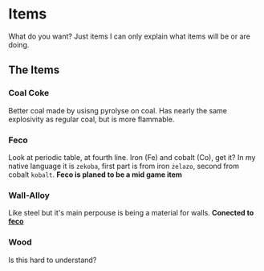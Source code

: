 # Items

What do you want?
Just items I can only explain what items will be or are doing.

## The Items

### Coal Coke

Better coal made by usisng pyrolyse on coal.
Has nearly the same explosivity as regular coal, but is more flammable.

### Feco

Look at periodic table, at fourth line.
Iron (Fe) and cobalt (Co), get it?
In my native language it is `zekoba`, first part is from iron `żelazo`, second from cobalt `kobalt`.
**Feco is planed to be a mid game item**

### Wall-Alloy

Like steel but it's main perpouse is being a material for walls.
**Conected to [feco](#feco)**

### Wood

Is this hard to understand?
